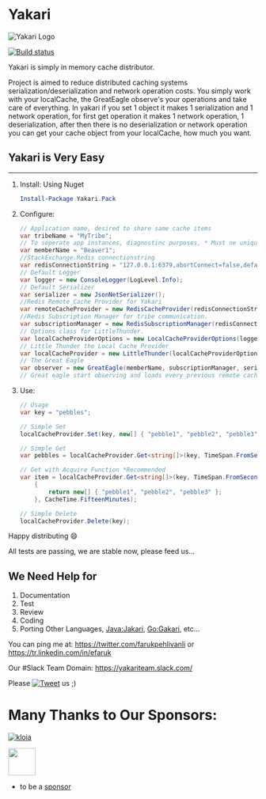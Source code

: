 # Yakari

![Yakari Logo](https://github.com/efaruk/yakari/blob/master/docs/logo/YakariLogoSmall.png)

[![Build status](https://ci.appveyor.com/api/projects/status/0e86yl55qxo81xkr?svg=true)](https://ci.appveyor.com/project/efaruk/yakari)

Yakari is simply in memory cache distributor.

Project is aimed to reduce distributed caching systems serialization/deserialization and network operation costs.
You simply work with your localCache, the GreatEagle observe's your operations and take care of everything.
In yakari if you set 1 object it makes 1 serialization and 1 network operation, for first get operation it makes 1 network operation, 1 deserialization, after then there is no deserialization or network operation you can get your cache object from your localCache, how much you want. 

## Yakari is Very Easy
---

1. Install: Using Nuget
    ```powershell
    Install-Package Yakari.Pack
    ```

2. Configure:

    ```csharp
    // Application name, desired to share same cache items
    var tribeName = "MyTribe";
    // To seperate app instances, diagnostinc purposes, * Must ne unique: You can use Guid.NewGuid().ToString();
    var memberName = "Beaver1";
    //StackExchange.Redis connectionstring
    var redisConnectionString = "127.0.0.1:6379,abortConnect=false,defaultDatabase=1,keepAlive=300,resolveDns=false,synctimeout=5000,allowAdmin=true";
    // Default Logger
    var logger = new ConsoleLogger(LogLevel.Info);
    // Default Serializer
    var serializer = new JsonNetSerializer();
    //Redis Remote Cache Provider for Yakari
    var remoteCacheProvider = new RedisCacheProvider(redisConnectionString, serializer, logger);
    //Redis Subscription Manager for tribe communication.
    var subscriptionManager = new RedisSubscriptionManager(redisConnectionString, tribeName, logger);
    // Options class for LittleThunder.
    var localCacheProviderOptions = new LocalCacheProviderOptions(logger);
    // Little Thunder the Local Cache Provider
    var localCacheProvider = new LittleThunder(localCacheProviderOptions);
    // The Great Eagle
    var observer = new GreatEagle(memberName, subscriptionManager, serializer, localCacheProvider, remoteCacheProvider, logger);
    // Great eagle start observing and loads every previous remote cache items in seperate thread
    ```

3. Use:

    ```csharp
    // Usage
    var key = "pebbles";

    // Simple Set
    localCacheProvider.Set(key, new[] { "pebble1", "pebble2", "pebble3" }, CacheTime.FifteenMinutes);

    // Simple Get
    var pebbles = localCacheProvider.Get<string[]>(key, TimeSpan.FromSeconds(5));

    // Get with Acquire Function *Recommended
    var item = localCacheProvider.Get<string[]>(key, TimeSpan.FromSeconds(5), () =>
        {
            return new[] { "pebble1", "pebble2", "pebble3" };
        }, CacheTime.FifteenMinutes);

    // Simple Delete
    localCacheProvider.Delete(key);
    ```

Happy distributing :smile:


All tests are passing, we are stable now, please feed us...


We Need Help for
---

1. Documentation
2. Test
3. Review
4. Coding
5. Porting Other Languages, [Java:Jakari](https://github.com/TitaniumSoft/jakari), [Go:Gakari](https://github.com/TitaniumSoft/gakari), etc...

You can ping me at: https://twitter.com/farukpehlivanli or https://tr.linkedin.com/in/efaruk

Our #Slack Team Domain: https://yakariteam.slack.com/


Please [![Tweet](http://i.imgur.com/wWzX9uB.png)](https://twitter.com/intent/tweet?url=https://github.com/efaruk/yakari&text=Yakari%20Cache%20Distributor&hashtags=Distributed,InMemory,Cache,dotnet) us ;)


# Many Thanks to Our Sponsors: 

[![kloia](https://www.google.com/a/cpanel/kloia.com/images/logo.gif)](http://kloia.com)

<a href="https://www.jetbrains.com/" title="JetBrains Rule'z" target="_blank"><img src="https://resources.jetbrains.com/assets/media/open-graph/jetbrains_250x250.png" height="55"></img></a>

- to be a [sponsor](https://tr.linkedin.com/in/efaruk)
